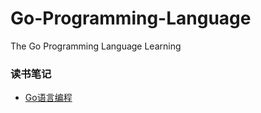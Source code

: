 # Go-Programming-Language

The Go Programming Language Learning

### 读书笔记
* [Go语言编程](/Book/Go语言编程)


